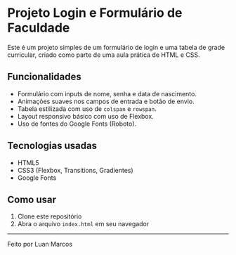 # Projeto Login e Formulário de Faculdade

Este é um projeto simples de um formulário de login e uma tabela de grade curricular, criado como parte de uma aula prática de HTML e CSS.

## Funcionalidades

- Formulário com inputs de nome, senha e data de nascimento.
- Animações suaves nos campos de entrada e botão de envio.
- Tabela estilizada com uso de `colspan` e `rowspan`.
- Layout responsivo básico com uso de Flexbox.
- Uso de fontes do Google Fonts (Roboto).

## Tecnologias usadas

- HTML5
- CSS3 (Flexbox, Transitions, Gradientes)
- Google Fonts

## Como usar

1. Clone este repositório
2. Abra o arquivo `index.html` em seu navegador

---

Feito por Luan Marcos
